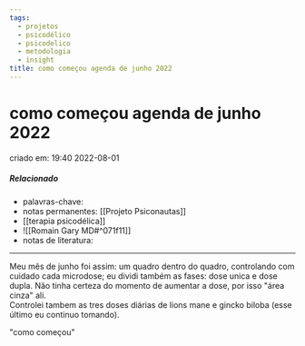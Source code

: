 ```yaml
---
tags:
  - projetos
  - psicodélico
  - psicodelico
  - metodologia
  - insight
title: como começou agenda de junho 2022
---
```


# como começou agenda de junho 2022

criado em: 19:40 2022-08-01

##### Relacionado

- palavras-chave: 
- notas permanentes: [[Projeto Psiconautas]]  
- [[terapia psicodélica]]
- ![[Romain Gary MD#^071f11]]
- notas de literatura: 

---

Meu mês de junho foi assim: um quadro dentro do quadro, controlando com cuidado cada microdose; eu dividi também as fases: dose unica e dose dupla. Não tinha certeza do momento de aumentar a dose, por isso "área cinza" ali.  
Controlei tambem as tres doses diárias de lions mane e gincko biloba (esse último eu continuo tomando).

"como começou"
